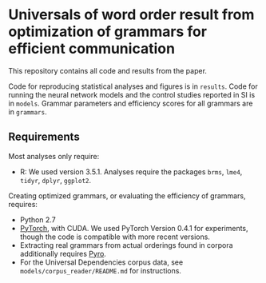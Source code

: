 # Universals of word order result from optimization of grammars for efficient communication

This repository contains all code and results from the paper.

Code for reproducing statistical analyses and figures is in `results`.
Code for running the neural network models and the control studies reported in SI is in `models`.
Grammar parameters and efficiency scores for all grammars are in `grammars`.

## Requirements
Most analyses only require:
* R: We used version 3.5.1. Analyses require the packages `brms`, `lme4`, `tidyr`, `dplyr`, `ggplot2`.

Creating optimized grammars, or evaluating the efficiency of grammars, requires:

* Python 2.7
* [PyTorch](https://pytorch.org/get-started/locally/), with CUDA. We used PyTorch Version 0.4.1 for experiments, though the code is compatible with more recent versions.
* Extracting real grammars from actual orderings found in corpora additionally requires [Pyro](https://pyro.ai/).
* For the Universal Dependencies corpus data, see `models/corpus_reader/README.md` for instructions.


